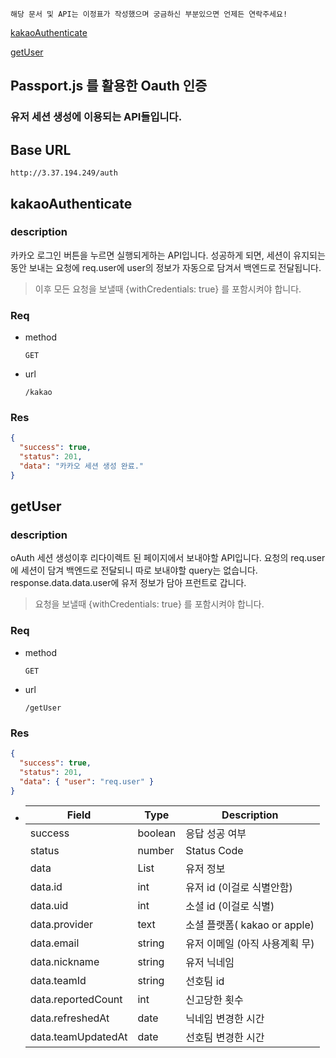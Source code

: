 `해당 문서 및 API는 이정표가 작성했으며 궁금하신 부분있으면 언제든 연락주세요!`

[kakaoAuthenticate](#kakaoAuthenticate)

[getUser](#getUser)

## Passport.js 를 활용한 Oauth 인증

### 유저 세션 생성에 이용되는 API들입니다.

## Base URL

`http://3.37.194.249/auth`

## kakaoAuthenticate

### description

카카오 로그인 버튼을 누르면 실행되게하는 API입니다.
성공하게 되면, 세션이 유지되는 동안 보내는 요청에 req.user에 user의 정보가 자동으로 담겨서 백엔드로 전달됩니다.

> 이후 모든 요청을 보낼때 {withCredentials: true} 를 포함시켜야 합니다.

### Req

- method

  `GET`

- url

  `/kakao`

### Res

```json
{
  "success": true,
  "status": 201,
  "data": "카카오 세션 생성 완료."
}
```

## getUser

### description

oAuth 세션 생성이후 리다이렉트 된 페이지에서 보내야할 API입니다.
요청의 req.user에 세션이 담겨 백엔드로 전달되니 따로 보내야할 query는 없습니다.
response.data.data.user에 유저 정보가 담아 프런트로 갑니다.

> 요청을 보낼때 {withCredentials: true} 를 포함시켜야 합니다.

### Req

- method

  `GET`

- url

  `/getUser`

### Res

```json
{
  "success": true,
  "status": 201,
  "data": { "user": "req.user" }
}
```

- | Field              | Type    | Description                    |
  | ------------------ | ------- | ------------------------------ |
  | success            | boolean | 응답 성공 여부                 |
  | status             | number  | Status Code                    |
  | data               | List    | 유저 정보                      |
  | data.id            | int     | 유저 id (이걸로 식별안함)      |
  | data.uid           | int     | 소셜 id (이걸로 식별)          |
  | data.provider      | text    | 소셜 플랫폼( kakao or apple)   |
  | data.email         | string  | 유저 이메일 (아직 사용계획 무) |
  | data.nickname      | string  | 유저 닉네임                    |
  | data.teamId        | string  | 선호팀 id                      |
  | data.reportedCount | int     | 신고당한 횟수                  |
  | data.refreshedAt   | date    | 닉네임 변경한 시간             |
  | data.teamUpdatedAt | date    | 선호팀 변경한 시간             |
